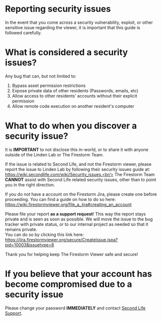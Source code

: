 # Reporting security issues
In the event that you come across a security vulnerability, exploit, or other sensitive issue regarding the viewer, it is important that this guide is followed carefully.

# What is considered a security issues?
Any bug that can, but not limited to:
1. Bypass asset permission restrictions
2. Expose private data of other residents (Passwords, emails, etc)
3. Allow access to other residents' accounts without their explicit permission
4. Allow remote code execution on another resident's computer

# What to do when you discover a security issue?
It is **IMPORTANT** to not disclose this in-world, or to share it with anyone outside of the Linden Lab or The Firestorm Team.

If the issue is related to Second Life, and not the Firestorm viewer, please report the issue to Linden Lab by following their security issues guide at:<br/>
https://wiki.secondlife.com/wiki/Security_issues.<br/>
The Firestorm Team **CANNOT** assist with Second Life related security issues, other than to point you in the right direction.

If you do not have a account on the Firestorm Jira, please create one before proceeding. You can find a guide on how to do so here:<br/>
https://wiki.firestormviewer.org/file_a_jira#creating_an_account

Please file your report **as a support request**! This way the report stays private and is seen as soon as possible. We will move the issue to the bug tracker with private status, or to our internal project as needed so that it remains private.<br/>
You can do so by clicking this link here: https://jira.firestormviewer.org/secure/CreateIssue.jspa?pid=10003&issuetype=8

Thank you for helping keep The Firestorm Viewer safe and secure!

# If you believe that your account has become compromised due to a security issue
Please change your password **IMMEDIATELY** and contact [Second Life Support](http://secondlife.com/community/support.php).
